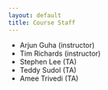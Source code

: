 ```yaml
---
layout: default
title: Course Staff
---
```


- Arjun Guha (instructor)
- Tim Richards (instructor)
- Stephen Lee (TA)
- Teddy Sudol (TA)
- Amee Trivedi (TA)
